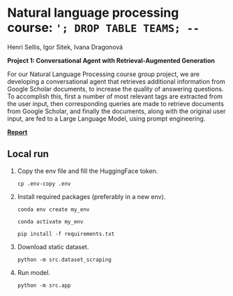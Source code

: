 # Natural language processing course: `'; DROP TABLE TEAMS; --`

Henri Sellis, Igor Sitek, Ivana Dragonová

**Project 1: Conversational Agent with Retrieval-Augmented Generation**

For our Natural Language Processing course group project, we are developing a conversational agent that retrieves additional information from Google Scholar documents, to increase the quality of answering questions. To accomplish this, first a number of most relevant tags are extracted from the user input, then corresponding queries are made to retrieve documents from Google Scholar, and finally the documents, along with the original user input, are fed to a Large Language Model, using prompt engineering.

[**Report**](/report/report.pdf)

## Local run

1. Copy the env file and fill the HuggingFace token.

    `cp .env-copy .env`
2. Install required packages (preferably in a new env).

    `conda env create my_env`

    `conda activate my_env`

    `pip install -f requirements.txt`
3. Download static dataset.

    `python -m src.dataset_scraping`
4. Run model.

    `python -m src.app`
